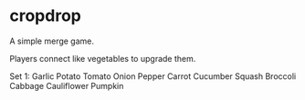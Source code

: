 # cropdrop

A simple merge game.

Players connect like vegetables to upgrade them.

Set 1: 
Garlic
Potato
Tomato
Onion
Pepper
Carrot
Cucumber
Squash
Broccoli
Cabbage
Cauliflower
Pumpkin
